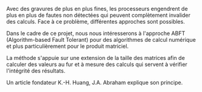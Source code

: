 Avec des gravures de plus en plus fines, les processeurs engendrent de plus en plus de fautes non détectées qui peuvent complètement invalider des calculs. Face à ce problème, différentes approches sont possibles.

Dans le cadre de ce projet, nous nous intéresserons à l'approche ABFT (Algorithm-based Fault Tolerant) pour des algorithmes de calcul numérique et plus particulièrement pour le produit matriciel.

La méthode s'appuie sur une extension de la taille des matrices afin de calculer des valeurs au fur et à mesure des calculs qui servent à vérifier l'intégrité des résultats.

Un article fondateur K.-H. Huang, J.A. Abraham explique son principe.